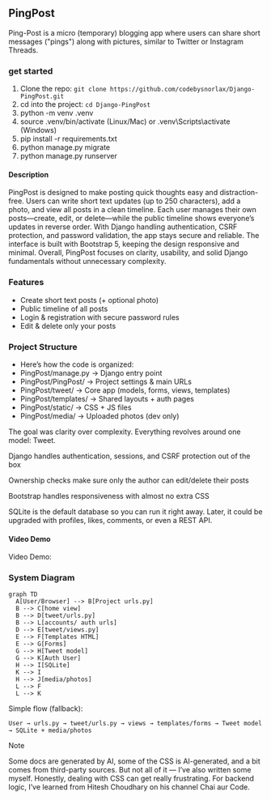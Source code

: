 ## PingPost
Ping-Post is a micro (temporary) blogging app where users can share short messages ("pings") along with pictures, similar to Twitter or Instagram Threads.

### get started

1. Clone the repo: `git clone https://github.com/codebysnorlax/Django-PingPost.git`
2. cd into the project: `cd Django-PingPost`
3. python -m venv .venv
4. source .venv/bin/activate (Linux/Mac) or .venv\Scripts\activate (Windows)
5. pip install -r requirements.txt
6. python manage.py migrate
7. python manage.py runserver

#### Description

PingPost is designed to make posting quick thoughts easy and distraction-free. Users can write short text updates (up to 250 characters), add a photo, and view all posts in a clean timeline. Each user manages their own posts—create, edit, or delete—while the public timeline shows everyone’s updates in reverse order. With Django handling authentication, CSRF protection, and password validation, the app stays secure and reliable. The interface is built with Bootstrap 5, keeping the design responsive and minimal. Overall, PingPost focuses on clarity, usability, and solid Django fundamentals without unnecessary complexity.

### Features

- Create short text posts (+ optional photo)
- Public timeline of all posts
- Login & registration with secure password rules
- Edit & delete only your posts

### Project Structure

- Here’s how the code is organized:
- PingPost/manage.py → Django entry point
- PingPost/PingPost/ → Project settings & main URLs
- PingPost/tweet/ → Core app (models, forms, views, templates)
- PingPost/templates/ → Shared layouts + auth pages
- PingPost/static/ → CSS + JS files
- PingPost/media/ → Uploaded photos (dev only)

<!-- ### Why this design? -->

The goal was clarity over complexity. Everything revolves around one model: Tweet.

Django handles authentication, sessions, and CSRF protection out of the box

Ownership checks make sure only the author can edit/delete their posts

Bootstrap handles responsiveness with almost no extra CSS

SQLite is the default database so you can run it right away. Later, it could be upgraded with profiles, likes, comments, or even a REST API.


#### Video Demo

Video Demo: <link soon>

### System Diagram

```mermaid
graph TD
  A[User/Browser] --> B[Project urls.py]
  B --> C[home view]
  B --> D[tweet/urls.py]
  B --> L[accounts/ auth urls]
  D --> E[tweet/views.py]
  E --> F[Templates HTML]
  E --> G[Forms]
  G --> H[Tweet model]
  G --> K[Auth User]
  H --> I[SQLite]
  K --> I
  H --> J[media/photos]
  L --> F
  L --> K
```

Simple flow (fallback):

```
User → urls.py → tweet/urls.py → views → templates/forms → Tweet model → SQLite + media/photos
```

> [!NOTE]
> Some docs are generated by AI, some of the CSS is AI-generated, and a bit comes from third-party sources. But not all of it — I’ve also written some myself. Honestly, dealing with CSS can get really frustrating. For backend logic, I’ve learned from Hitesh Choudhary on his channel Chai aur Code.
